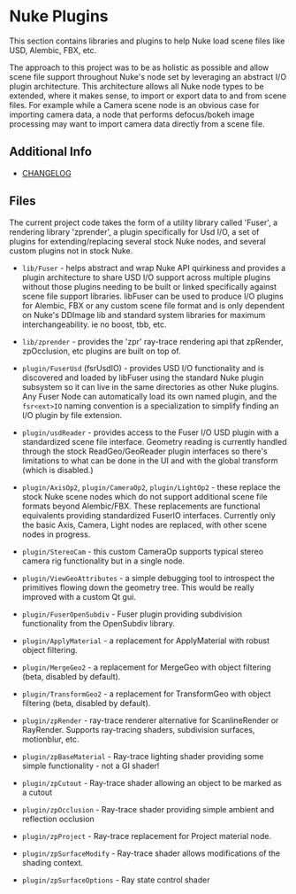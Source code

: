 Nuke Plugins
==============

This section contains libraries and plugins to help Nuke load scene files like USD, Alembic, FBX, etc.

The approach to this project was to be as holistic as possible and allow scene file support throughout Nuke's node set by leveraging an abstract I/O plugin architecture. This architecture allows all Nuke node types to be extended, where it makes sense, to import or export data to and from scene files. For example while a Camera scene node is an obvious case for importing camera data, a node that performs defocus/bokeh image processing may want to import camera data directly from a scene file.

Additional Info
----------------

* [CHANGELOG](CHANGELOG.md)

Files
------------------------

The current project code takes the form of a utility library called 'Fuser', a rendering library 'zprender', a plugin specifically for Usd I/O, a set of plugins for extending/replacing several stock Nuke nodes, and several custom plugins not in stock Nuke.

- `lib/Fuser` - helps abstract and wrap Nuke API quirkiness and provides a plugin architecture to share USD I/O support across multiple plugins without those plugins needing to be built or linked specifically against scene file support libraries. libFuser can be used to produce I/O plugins for Alembic, FBX or any custom scene file format and is only dependent on Nuke's DDImage lib and standard system libraries for maximum interchangeability. ie no boost, tbb, etc.

- `lib/zprender` - provides the 'zpr' ray-trace rendering api that zpRender, zpOcclusion, etc plugins are built on top of.

- `plugin/FuserUsd` (fsrUsdIO) - provides USD I/O functionality and is discovered and loaded by libFuser using the standard Nuke plugin subsystem so it can live in the same directories as other Nuke plugins. Any Fuser Node can automatically load its own named plugin, and the `fsr<ext>IO` naming convention is a specialization to simplify finding an I/O plugin by file extension.

- `plugin/usdReader` - provides access to the Fuser I/O USD plugin with a standardized scene file interface. Geometry reading is currently handled through the stock ReadGeo/GeoReader plugin interfaces so there's limitations to what can be done in the UI and with the global transform (which is disabled.)

- `plugin/AxisOp2`, `plugin/CameraOp2`, `plugin/LightOp2` - these replace the stock Nuke scene nodes which do not support additional scene file formats beyond Alembic/FBX. These replacements are functional equivalents providing standardized FuserIO interfaces. Currently only the basic Axis, Camera, Light nodes are replaced, with other scene nodes in progress.

- `plugin/StereoCam` - this custom CameraOp supports typical stereo camera rig functionality but in a single node.

- `plugin/ViewGeoAttributes` - a simple debugging tool to introspect the primitives flowing down the geometry tree. This would be really improved with a custom Qt gui.

- `plugin/FuserOpenSubdiv` - Fuser plugin providing subdivision functionality from the OpenSubdiv library.

- `plugin/ApplyMaterial` - a replacement for ApplyMaterial with robust object filtering.

- `plugin/MergeGeo2` - a replacement for MergeGeo with object filtering (beta, disabled by default).

- `plugin/TransformGeo2` - a replacement for TransformGeo with object filtering (beta, disabled by default).

- `plugin/zpRender` - ray-trace renderer alternative for ScanlineRender or RayRender. Supports ray-tracing shaders, subdivision surfaces, motionblur, etc.

- `plugin/zpBaseMaterial` - Ray-trace lighting shader providing some simple functionality - not a GI shader!

- `plugin/zpCutout` - Ray-trace shader allowing an object to be marked as a cutout

- `plugin/zpOcclusion` - Ray-trace shader providing simple ambient and reflection occlusion

- `plugin/zpProject` - Ray-trace replacement for Project material node.

- `plugin/zpSurfaceModify` - Ray-trace shader allows modifications of the shading context.

- `plugin/zpSurfaceOptions` - Ray state control shader
